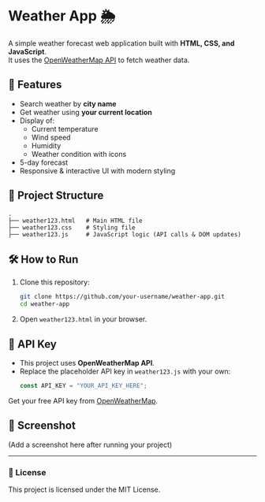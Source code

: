 # Weather App 🌦️

A simple weather forecast web application built with **HTML, CSS, and JavaScript**.  
It uses the [OpenWeatherMap API](https://openweathermap.org/) to fetch weather data.

## 🚀 Features
- Search weather by **city name**
- Get weather using **your current location**
- Display of:
  - Current temperature
  - Wind speed
  - Humidity
  - Weather condition with icons
- 5-day forecast
- Responsive & interactive UI with modern styling

## 📂 Project Structure
```
.
├── weather123.html   # Main HTML file
├── weather123.css    # Styling file
├── weather123.js     # JavaScript logic (API calls & DOM updates)
```

## 🛠️ How to Run
1. Clone this repository:
   ```bash
   git clone https://github.com/your-username/weather-app.git
   cd weather-app
   ```
2. Open `weather123.html` in your browser.

## 🔑 API Key
- This project uses **OpenWeatherMap API**.
- Replace the placeholder API key in `weather123.js` with your own:
  ```js
  const API_KEY = "YOUR_API_KEY_HERE";
  ```

Get your free API key from [OpenWeatherMap](https://home.openweathermap.org/users/sign_up).

## 📸 Screenshot
(Add a screenshot here after running your project)

---

### 📜 License
This project is licensed under the MIT License.
